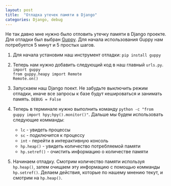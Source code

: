 ```yaml
---
layout: post
title:  "Отладка утечек памяти в Django"
categories: Django, debug
---
```


Не так давно мне нужно было отловить утечку памяти в Django проекте. Для отладки был выбран [Guppy](http://guppy-pe.sourceforge.net/). Для начала использования Guppy нам потребуется 5 минут и 5 простых шагов.

1. Для начала установим наш инструмент отладки: `pip install guppy`

2. Теперь нам нужно добавить следующий код в наш главный `urls.py`.
    `import guppy`<br/>
    `from guppy.heapy import Remote`<br/>
    `Remote.on()`

3. Запускаем наш Django поект. Не забудьте выключить режим отладки, иначе все запросы к базе будут кешироваться и занимать память. `DEBUG = False`

4. Теперь в терминале нужно выполнить команду `python -c "from guppy import hpy;hpy().monitor()"`. Дальше мы будем использовать следующие комманды:
	*	`lc` - увидеть процессы
	*	`sc` - подключится к процессу
	*	`int` - перейти в интерактивную консоль
	*	`hp.heap()` - увидеть количество потребляемой памяти
	*	`hp.setref()` - очистить информацию о количестве памяти 


5. Начинаем отладку. Смотрим количество памяти используя ``hp.heap()``, затем очищаем эту информацию с помощью комманды `hp.setref()`. Делаем действия, которые по нашему мнению текут, и смотрим на ``hp.heap()``.

